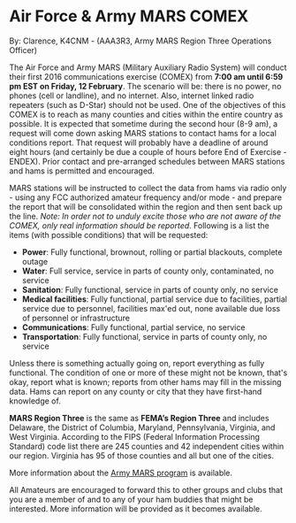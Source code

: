 # Air Force & Army MARS COMEX

By: Clarence, K4CNM - (AAA3R3, Army MARS Region Three Operations Officer)
 
The Air Force and Army MARS (Military Auxiliary Radio System) will conduct their first 2016 communications exercise (COMEX) from **7:00 am until 6:59 pm EST on Friday, 12 February**. The  scenario will be: there is no power, no phones (cell or landline), and no internet. Also, internet linked radio repeaters (such as D-Star) should not be used. One of the objectives of this COMEX is to reach as many counties and cities within the entire country as possible. It is expected that sometime during the second hour (8-9 am), a request will come down asking MARS stations to contact hams for a local conditions report. That request will probably have a deadline of around eight hours (and certainly be due a couple of hours before End of Exercise - ENDEX). Prior contact and pre-arranged schedules between MARS stations and hams is permitted and encouraged.
 
MARS stations will be instructed to collect the data from hams via radio only - using any FCC authorized amateur frequency and/or mode - and prepare the report that will be consolidated within the region and then sent back up the line. _Note: In order not to unduly excite those who are not aware of the COMEX, only real information should be reported_. Following is a list the items (with possible conditions) that will be requested:
 
* **Power**:  Fully functional, brownout, rolling or partial blackouts, complete outage
* **Water**:  Full service, service in parts of county only, contaminated, no service
* **Sanitation**:  Fully functional, service in parts of county only, no service
* **Medical facilities**:  Fully functional, partial service due to facilities, partial service due to personnel, facilities max'ed out, none available due loss of personnel or infrastructure
* **Communications**:  Fully functional, partial service, no service
* **Transportation**:  Fully functional, service in parts of county only, no service
 
Unless there is something actually going on, report everything as fully functional.  The condition of one or more of these might not be known, that's okay, report what is known; reports from other hams may fill in the missing data. Hams can report on any county or city that they have first-hand knowledge of.
 
**MARS Region Three** is the same as **FEMA’s Region Three** and includes Delaware, the District of Columbia, Maryland, Pennsylvania, Virginia, and West Virginia. According to the FIPS (Federal Information Processing Standard) code list there are 245 counties and 42 independent cities within our region. Virginia has 95 of those counties and all but one of the cities.
 
More information about the <a href="http://www.usarmymars.org">Army MARS program</a> is available.
 
All Amateurs are encouraged to forward this to other groups and clubs that you are a member of and to any of your ham buddies that might be interested. More information will be provided as it becomes available. 